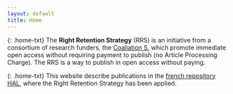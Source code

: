 ```yaml
---
layout: default
title: Home
---
```


{: .home-txt}
The **Right Retention Strategy** (RRS) is an initiative from a consortium of research funders, the [Coaliation S](https://www.coalition-s.org/), which promote immediate open access without requiring payment to publish (no Article Processing Charge). The RRS is a way to publish in open access without paying.

{: .home-txt}
This website describe publications in the [french repository HAL](https://hal.archives-ouvertes.fr), where the Right Retention Strategy has been applied.

